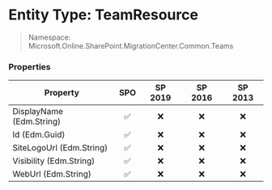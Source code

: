 # Entity Type: TeamResource

> Namespace: Microsoft.Online.SharePoint.MigrationCenter.Common.Teams

### Properties

Property | SPO | SP 2019 | SP 2016 | SP 2013
----------|:---:|:-------:|:-------:|:-------:
DisplayName (Edm.String) | ✅ | ❌ | ❌ | ❌
Id (Edm.Guid) | ✅ | ❌ | ❌ | ❌
SiteLogoUrl (Edm.String) | ✅ | ❌ | ❌ | ❌
Visibility (Edm.String) | ✅ | ❌ | ❌ | ❌
WebUrl (Edm.String) | ✅ | ❌ | ❌ | ❌